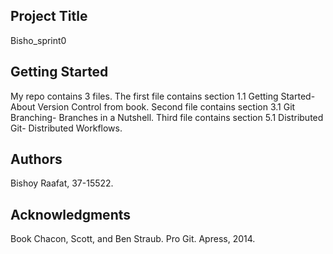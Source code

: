 ## Project Title

Bisho_sprint0

## Getting Started

My repo contains 3 files. The first file contains section 1.1 Getting Started- About Version Control from book. Second file contains section 3.1 Git Branching- Branches in a Nutshell. Third file contains section 5.1 Distributed Git- Distributed Workflows.

## Authors

Bishoy Raafat, 37-15522.

## Acknowledgments

Book Chacon, Scott, and Ben Straub. Pro Git. Apress, 2014.
